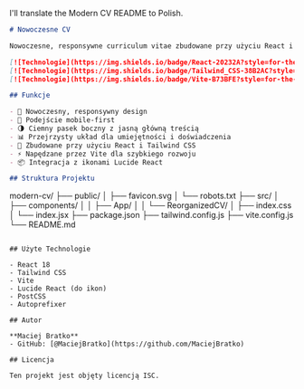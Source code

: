 I'll translate the Modern CV README to Polish.



```md
# Nowoczesne CV

Nowoczesne, responsywne curriculum vitae zbudowane przy użyciu React i Tailwind CSS. Projekt prezentuje czysty, profesjonalny design z ciemnym paskiem bocznym i jasną główną przestrzenią treści, idealny do prezentacji doświadczenia zawodowego i umiejętności.

[![Technologie](https://img.shields.io/badge/React-20232A?style=for-the-badge&logo=react&logoColor=61DAFB)](https://react.dev/)
[![Technologie](https://img.shields.io/badge/Tailwind_CSS-38B2AC?style=for-the-badge&logo=tailwind-css&logoColor=white)](https://tailwindcss.com/)
[![Technologie](https://img.shields.io/badge/Vite-B73BFE?style=for-the-badge&logo=vite&logoColor=FFD62E)](https://vite.dev/)

## Funkcje

- 🎨 Nowoczesny, responsywny design
- 📱 Podejście mobile-first
- 🌗 Ciemny pasek boczny z jasną główną treścią
- 📊 Przejrzysty układ dla umiejętności i doświadczenia
- 🔧 Zbudowane przy użyciu React i Tailwind CSS
- ⚡ Napędzane przez Vite dla szybkiego rozwoju
- 📦 Integracja z ikonami Lucide React

## Struktura Projektu

```
modern-cv/
├── public/
│   ├── favicon.svg
│   └── robots.txt
├── src/
│   ├── components/
│   │   ├── App/
│   │   └── ReorganizedCV/
│   ├── index.css
│   └── index.jsx
├── package.json
├── tailwind.config.js
├── vite.config.js
└── README.md
```

## Użyte Technologie

- React 18
- Tailwind CSS
- Vite
- Lucide React (do ikon)
- PostCSS
- Autoprefixer

## Autor

**Maciej Bratko**
- GitHub: [@MaciejBratko](https://github.com/MaciejBratko)

## Licencja

Ten projekt jest objęty licencją ISC.
```
